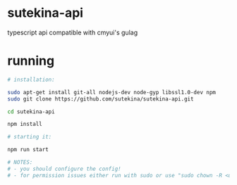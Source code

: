 # sutekina-api
typescript api compatible with cmyui's gulag

# running
```bash
# installation:

sudo apt-get install git-all nodejs-dev node-gyp libssl1.0-dev npm
sudo git clone https://github.com/sutekina/sutekina-api.git

cd sutekina-api

npm install

# starting it:

npm run start

# NOTES:
# - you should configure the config!
# - for permission issues either run with sudo or use "sudo chown -R <user> .", preferably do the latter.
```
